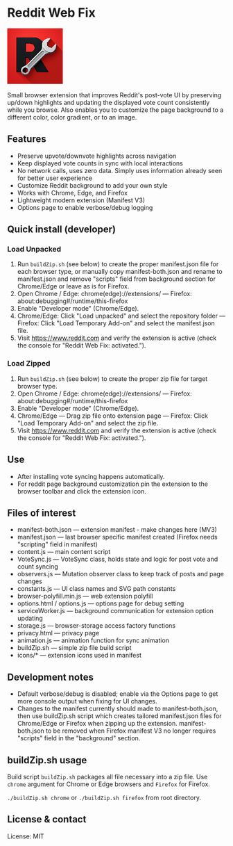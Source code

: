 # Reddit Web Fix

![Extension Icon](icons/icon128.png)


Small browser extension that improves Reddit's post-vote UI by preserving up/down highlights and updating the displayed vote count consistently while you browse. Also enables you to customize the page background to a different color, color gradient, or to an image.

## Features

- Preserve upvote/downvote highlights across navigation
- Keep displayed vote counts in sync with local interactions
- No network calls, uses zero data. Simply uses information already seen for better user experience
- Customize Reddit background to add your own style
- Works with Chrome, Edge, and Firefox
- Lightweight modern extension (Manifest V3)
- Options page to enable verbose/debug logging

## Quick install (developer)

### Load Unpacked
1. Run `buildZip.sh` (see below) to create the proper manifest.json file for each browser type, or manually copy manifest-both.json and rename to manifest.json and remove "scripts" field from 
background section for Chrome/Edge or leave as is for Firefox.
2. Open Chrome / Edge: chrome(edge)://extensions/ — Firefox: about:debugging#/runtime/this-firefox
3. Enable "Developer mode" (Chrome/Edge).
4. Chrome/Edge: Click "Load unpacked" and select the repository folder —
   Firefox: Click "Load Temporary Add-on" and select the manifest.json file.
5. Visit https://www.reddit.com and verify the extension is active (check the console for "Reddit Web Fix: activated.").

### Load Zipped
1. Run `buildZip.sh` (see below) to create the proper zip file for target browser type.
2. Open Chrome / Edge: chrome(edge)://extensions/ — Firefox: about:debugging#/runtime/this-firefox
3. Enable "Developer mode" (Chrome/Edge).
4. Chrome/Edge — Drag zip file onto extension page — Firefox: Click "Load Temporary Add-on" and select the zip file.
5. Visit https://www.reddit.com and verify the extension is active (check the console for "Reddit Web Fix: activated.").

## Use
- After installing vote syncing happens automatically.
- For reddit page background customization pin the extension to the browser toolbar and click the extension icon.
## Files of interest

- manifest-both.json — extension manifest - make changes here (MV3)
- manifest.json — last browser specific manifest created (Firefox needs "scripting" field in manifest)
- content.js — main content script
- VoteSync.js — VoteSync class, holds state and logic for post vote and count syncing
- observers.js — Mutation observer class to keep track of posts and page changes
- constants.js — UI class names and SVG path constants
- browser-polyfill.min.js — web extension polyfill
- options.html / options.js — options page for debug setting
- serviceWorker.js — background communication for extension option updating
- storage.js — browser-storage access factory functions
- privacy.html — privacy page
- animation.js — animation function for sync animation
- buildZip.sh — simple zip file build script
- icons/\* — extension icons used in manifest

## Development notes

- Default verbose/debug is disabled; enable via the Options page to get more console output when fixing for UI changes.
- Changes to the manifest currently should made to manifest-both.json, then use buildZip.sh script which creates tailored
  manifest.json files for Chrome/Edge or Firefox when zipping up the extension. manifest-both.json to be removed
  when Firefox manifest V3 no longer requires "scripts" field in the "background" section.

## buildZip.sh usage

Build script `buildZip.sh` packages all file necessary into a zip file. Use `chrome` argument for Chrome or Edge browsers and `Firefox` for Firefox. 

`./buildZip.sh chrome` or `./buildZip.sh firefox` from root directory.

## License & contact

License: MIT
